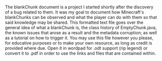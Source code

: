 The blankChunk document is a project I started shortly after the discovery of a bug related to them. It was my goal to document how Minecraft's blankChunks can be observed and what the player can do with them so that said knowledge may be shared.
This formatted text file goes over the general idea of what a blankChunk is, the class history of EmptyChunk.java, the known issues that arose as a result and the metadata corruption; as well as a tutorial on how to trigger it.
You may use this file however you please, for educative purposes or to make your own resource, as long as credit is provided where due.
Open it in wordpad for .odt support (rip legend) or convert it to .pdf in order to use the links and files that are contained within.

